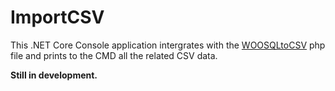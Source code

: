 # ImportCSV

This .NET Core Console application intergrates with the [WOOSQLtoCSV](https://github.com/Borededdy/WOOSQLtoCSV) php file and prints to the CMD all the related CSV data.

**Still in development.**
